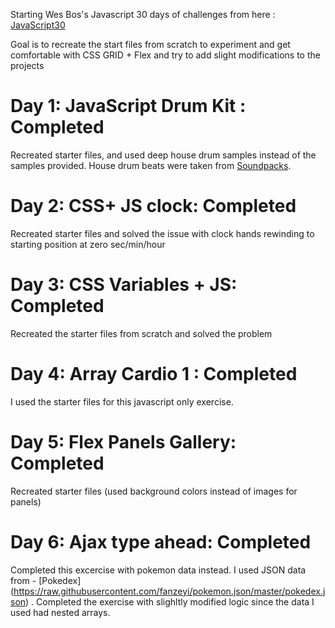 Starting Wes Bos's Javascript 30 days of challenges from here : [JavaScript30](https://javascript30.com/)

Goal is to recreate the start files from scratch to experiment and get comfortable with CSS GRID + Flex and try to add slight modifications to the projects

# Day 1: JavaScript Drum Kit : Completed
Recreated starter files, and used deep house drum samples instead of the samples provided. House drum beats were taken from [Soundpacks](https://soundpacks.com/free-sound-packs/deep-house-drum-samples/).

# Day 2: CSS+ JS clock: Completed
Recreated starter files and solved the issue with clock hands rewinding to starting position at zero sec/min/hour

# Day 3: CSS Variables + JS: Completed
Recreated the starter files from scratch and solved the problem

# Day 4: Array Cardio 1 : Completed
I used the starter files for this javascript only exercise.

# Day 5: Flex Panels Gallery: Completed
Recreated starter files (used background colors instead of images for panels)

# Day 6: Ajax type ahead: Completed
Completed this excercise with pokemon data instead. I used JSON data from - [Pokedex] (https://raw.githubusercontent.com/fanzeyi/pokemon.json/master/pokedex.json) . Completed the exercise with slighltly modified logic since the data I used had nested arrays.


